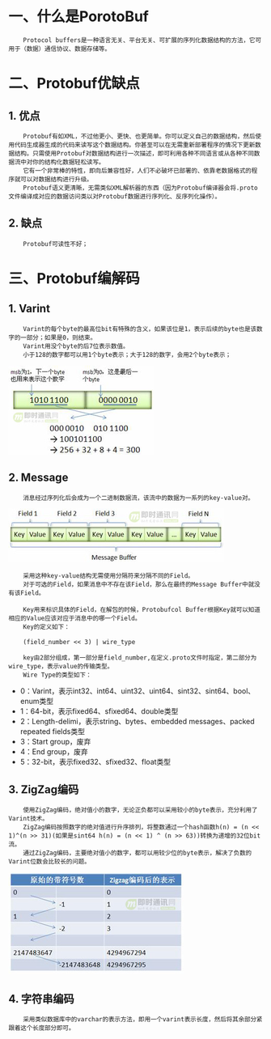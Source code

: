 # 一、什么是PorotoBuf
        Protocol buffers是一种语言无关、平台无关、可扩展的序列化数据结构的方法，它可用于（数据）通信协议、数据存储等。

# 二、Protobuf优缺点
## 1. 优点
        Protobuf有如XML，不过他更小、更快、也更简单。你可以定义自己的数据结构，然后使用代码生成器生成的代码来读写这个数据结构。你甚至可以在无需重新部署程序的情况下更新数据结构。只需使用Protobuf对数据结构进行一次描述，即可利用各种不同语言或从各种不同数据流中对你的结构化数据轻松读写。
        它有一个非常棒的特性，即向后兼容性好，人们不必破坏已部署的、依靠老数据格式的程序就可以对数据结构进行升级。
        Protobuf语义更清晰，无需类似XML解析器的东西（因为Protobuf编译器会将.proto文件编译成对应的数据访问类以对Protobuf数据进行序列化、反序列化操作）。

## 2. 缺点
        Protobuf可读性不好；

# 三、Protobuf编解码
## 1. Varint
        Varint的每个byte的最高位bit有特殊的含义，如果该位是1，表示后续的byte也是该数字的一部分；如果是0，则结束。
        Varint用没个byte的后7位表示数值。
        小于128的数字都可以用1个byte表示；大于128的数字，会用2个byte表示；
![image](/resource/images/varint编码.jpg "VarInt编码")  

## 2. Message
        消息经过序列化后会成为一个二进制数据流，该流中的数据为一系列的key-value对。
![image](/resource/images/message%20buffer.jpg "Message Buffer")   
        
        采用这种key-value结构无需使用分隔符来分隔不同的Field。  
        对于可选的Field，如果消息中不存在该Field，那么在最终的Message Buffer中就没有该Field。

        Key用来标识具体的Field，在解包的时候，Protobufcol Buffer根据Key就可以知道相应的Value应该对应于消息中的哪一个Field。
        Key的定义如下：
```
    (field_number << 3) | wire_type
```
        key由2部分组成，第一部分是field_number,在定义.proto文件时指定，第二部分为wire_type，表示value的传输类型。
        Wire Type的类型如下：
  - 0：Varint，表示int32、int64、uint32、uint64、sint32、sint64、bool、enum类型
  - 1：64-bit，表示fixed64、sfixed64、double类型
  - 2：Length-delimi，表示string、bytes、embedded messages、packed repeated fields类型
  - 3：Start group，废弃
  - 4：End group，废弃
  - 5：32-bit，表示fixed32、sfixed32、float类型

## 3. ZigZag编码
        使用ZigZag编码，绝对值小的数字，无论正负都可以采用较小的byte表示，充分利用了Varint技术。
        ZigZag编码按照数字的绝对值进行升序排列，将整数通过一个hash函数h(n) = (n << 1)^(n >> 31)(如果是sint64 h(n) = (n << 1) ^ (n >> 63))转换为递增的32位bit流。
        通过ZigZag编码，主要绝对值小的数字，都可以用较少位的byte表示，解决了负数的Varint位数会比较长的问题。
![image](/resource/images/zigzag.jpg "ZigZag编码")  

## 4. 字符串编码
        采用类似数据库中的varchar的表示方法，即用一个varint表示长度，然后将其余部分紧跟着这个长度部分即可。
